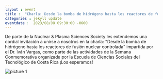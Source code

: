 ```yaml
---
layout : event
title :  "Charla: Desde la bomba de hidrógeno hasta los reactores de fusión nuclear controlada"
categories : jekyll update
eventdate :  2023/08/08 09:30:00 -0600
---
```

De parte de la Nuclear & Plasma Sciences Society les extendemos una cordial invitación a unirse a nosotros en la charla: "Desde la bomba de hidrógeno hasta los reactores de fusión nuclear controlada" impartida por el Dr. Iván Vargas, como parte de las actividades de la Semana Conmemorativa organizada por la Escuela de Ciencias Sociales del Tecnológico de Costa Rica 
¡Los esperamos!

![picture 1](https://i.imgur.com/5usnBoe.png) 

